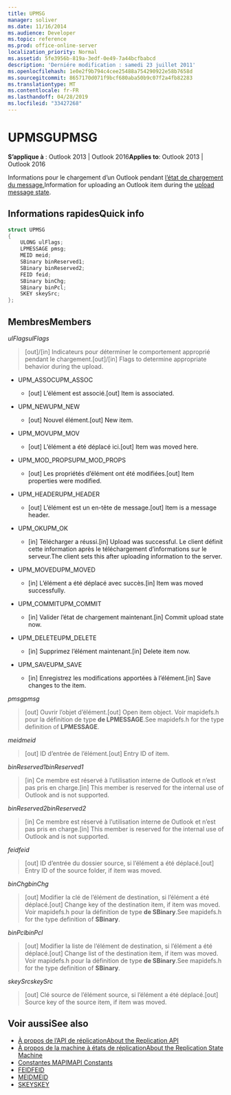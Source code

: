 ```yaml
---
title: UPMSG
manager: soliver
ms.date: 11/16/2014
ms.audience: Developer
ms.topic: reference
ms.prod: office-online-server
localization_priority: Normal
ms.assetid: 5fe3956b-819a-3edf-0e49-7a44bcfbabcd
description: 'Derniére modification : samedi 23 juillet 2011'
ms.openlocfilehash: 1e0e2f9b794c4cee25488a754290922e58b7658d
ms.sourcegitcommit: 8657170d071f9bcf680aba50b9c07f2a4fb82283
ms.translationtype: MT
ms.contentlocale: fr-FR
ms.lasthandoff: 04/28/2019
ms.locfileid: "33427268"
---
```

# <a name="upmsg"></a><span data-ttu-id="0a0ca-103">UPMSG</span><span class="sxs-lookup"><span data-stu-id="0a0ca-103">UPMSG</span></span>

<span data-ttu-id="0a0ca-104">**S’applique à** : Outlook 2013 | Outlook 2016</span><span class="sxs-lookup"><span data-stu-id="0a0ca-104">**Applies to**: Outlook 2013 | Outlook 2016</span></span> 
  
<span data-ttu-id="0a0ca-105">Informations pour le chargement d’un Outlook pendant [l’état de chargement du message.](upload-message-state.md)</span><span class="sxs-lookup"><span data-stu-id="0a0ca-105">Information for uploading an Outlook item during the [upload message state](upload-message-state.md).</span></span>
  
## <a name="quick-info"></a><span data-ttu-id="0a0ca-106">Informations rapides</span><span class="sxs-lookup"><span data-stu-id="0a0ca-106">Quick info</span></span>

```cpp
struct UPMSG 
{ 
    ULONG ulFlags; 
    LPMESSAGE pmsg; 
    MEID meid; 
    SBinary binReserved1; 
    SBinary binReserved2; 
    FEID feid; 
    SBinary binChg; 
    SBinary binPcl; 
    SKEY skeySrc; 
};
```

## <a name="members"></a><span data-ttu-id="0a0ca-107">Membres</span><span class="sxs-lookup"><span data-stu-id="0a0ca-107">Members</span></span>

 <span data-ttu-id="0a0ca-108">_ulFlags_</span><span class="sxs-lookup"><span data-stu-id="0a0ca-108">_ulFlags_</span></span>
  
> <span data-ttu-id="0a0ca-109">[out]/[in] Indicateurs pour déterminer le comportement approprié pendant le chargement.</span><span class="sxs-lookup"><span data-stu-id="0a0ca-109">[out]/[in] Flags to determine appropriate behavior during the upload.</span></span> 
    
  - <span data-ttu-id="0a0ca-110">UPM_ASSOC</span><span class="sxs-lookup"><span data-stu-id="0a0ca-110">UPM_ASSOC</span></span>
    
    - <span data-ttu-id="0a0ca-111">[out] L’élément est associé.</span><span class="sxs-lookup"><span data-stu-id="0a0ca-111">[out] Item is associated.</span></span>
    
  - <span data-ttu-id="0a0ca-112">UPM_NEW</span><span class="sxs-lookup"><span data-stu-id="0a0ca-112">UPM_NEW</span></span>
    
    - <span data-ttu-id="0a0ca-113">[out] Nouvel élément.</span><span class="sxs-lookup"><span data-stu-id="0a0ca-113">[out] New item.</span></span> 
    
  - <span data-ttu-id="0a0ca-114">UPM_MOV</span><span class="sxs-lookup"><span data-stu-id="0a0ca-114">UPM_MOV</span></span>
    
    - <span data-ttu-id="0a0ca-115">[out] L’élément a été déplacé ici.</span><span class="sxs-lookup"><span data-stu-id="0a0ca-115">[out] Item was moved here.</span></span>
    
  - <span data-ttu-id="0a0ca-116">UPM_MOD_PROPS</span><span class="sxs-lookup"><span data-stu-id="0a0ca-116">UPM_MOD_PROPS</span></span>
    
    - <span data-ttu-id="0a0ca-117">[out] Les propriétés d’élément ont été modifiées.</span><span class="sxs-lookup"><span data-stu-id="0a0ca-117">[out] Item properties were modified.</span></span>
    
  - <span data-ttu-id="0a0ca-118">UPM_HEADER</span><span class="sxs-lookup"><span data-stu-id="0a0ca-118">UPM_HEADER</span></span>
    
    - <span data-ttu-id="0a0ca-119">[out] L’élément est un en-tête de message.</span><span class="sxs-lookup"><span data-stu-id="0a0ca-119">[out] Item is a message header.</span></span>
    
  - <span data-ttu-id="0a0ca-120">UPM_OK</span><span class="sxs-lookup"><span data-stu-id="0a0ca-120">UPM_OK</span></span>
    
    - <span data-ttu-id="0a0ca-121">[in] Télécharger a réussi.</span><span class="sxs-lookup"><span data-stu-id="0a0ca-121">[in] Upload was successful.</span></span> <span data-ttu-id="0a0ca-122">Le client définit cette information après le téléchargement d’informations sur le serveur.</span><span class="sxs-lookup"><span data-stu-id="0a0ca-122">The client sets this after uploading information to the server.</span></span>
    
  - <span data-ttu-id="0a0ca-123">UPM_MOVED</span><span class="sxs-lookup"><span data-stu-id="0a0ca-123">UPM_MOVED</span></span>
    
    - <span data-ttu-id="0a0ca-124">[in] L’élément a été déplacé avec succès.</span><span class="sxs-lookup"><span data-stu-id="0a0ca-124">[in] Item was moved successfully.</span></span>
    
  - <span data-ttu-id="0a0ca-125">UPM_COMMIT</span><span class="sxs-lookup"><span data-stu-id="0a0ca-125">UPM_COMMIT</span></span>
    
    - <span data-ttu-id="0a0ca-126">[in] Valider l’état de chargement maintenant.</span><span class="sxs-lookup"><span data-stu-id="0a0ca-126">[in] Commit upload state now.</span></span>
    
  - <span data-ttu-id="0a0ca-127">UPM_DELETE</span><span class="sxs-lookup"><span data-stu-id="0a0ca-127">UPM_DELETE</span></span>
    
    - <span data-ttu-id="0a0ca-128">[in] Supprimez l’élément maintenant.</span><span class="sxs-lookup"><span data-stu-id="0a0ca-128">[in] Delete item now.</span></span>
    
  - <span data-ttu-id="0a0ca-129">UPM_SAVE</span><span class="sxs-lookup"><span data-stu-id="0a0ca-129">UPM_SAVE</span></span>
    
    - <span data-ttu-id="0a0ca-130">[in] Enregistrez les modifications apportées à l’élément.</span><span class="sxs-lookup"><span data-stu-id="0a0ca-130">[in] Save changes to the item.</span></span>
    
<span data-ttu-id="0a0ca-131">_pmsg_</span><span class="sxs-lookup"><span data-stu-id="0a0ca-131">_pmsg_</span></span>
  
> <span data-ttu-id="0a0ca-132">[out] Ouvrir l’objet d’élément.</span><span class="sxs-lookup"><span data-stu-id="0a0ca-132">[out] Open item object.</span></span> <span data-ttu-id="0a0ca-133">Voir mapidefs.h pour la définition de type **de LPMESSAGE**.</span><span class="sxs-lookup"><span data-stu-id="0a0ca-133">See mapidefs.h for the type definition of **LPMESSAGE**.</span></span> 
    
<span data-ttu-id="0a0ca-134">_meid_</span><span class="sxs-lookup"><span data-stu-id="0a0ca-134">_meid_</span></span>
  
> <span data-ttu-id="0a0ca-135">[out] ID d’entrée de l’élément.</span><span class="sxs-lookup"><span data-stu-id="0a0ca-135">[out] Entry ID of item.</span></span>
    
<span data-ttu-id="0a0ca-136">_binReserved1_</span><span class="sxs-lookup"><span data-stu-id="0a0ca-136">_binReserved1_</span></span>
  
> <span data-ttu-id="0a0ca-137">[in] Ce membre est réservé à l’utilisation interne de Outlook et n’est pas pris en charge.</span><span class="sxs-lookup"><span data-stu-id="0a0ca-137">[in] This member is reserved for the internal use of Outlook and is not supported.</span></span> 
    
<span data-ttu-id="0a0ca-138">_binReserved2_</span><span class="sxs-lookup"><span data-stu-id="0a0ca-138">_binReserved2_</span></span>
  
> <span data-ttu-id="0a0ca-139">[in] Ce membre est réservé à l’utilisation interne de Outlook et n’est pas pris en charge.</span><span class="sxs-lookup"><span data-stu-id="0a0ca-139">[in] This member is reserved for the internal use of Outlook and is not supported.</span></span> 
    
<span data-ttu-id="0a0ca-140">_feid_</span><span class="sxs-lookup"><span data-stu-id="0a0ca-140">_feid_</span></span>
  
> <span data-ttu-id="0a0ca-141">[out] ID d’entrée du dossier source, si l’élément a été déplacé.</span><span class="sxs-lookup"><span data-stu-id="0a0ca-141">[out] Entry ID of the source folder, if item was moved.</span></span>
    
<span data-ttu-id="0a0ca-142">_binChg_</span><span class="sxs-lookup"><span data-stu-id="0a0ca-142">_binChg_</span></span>
  
> <span data-ttu-id="0a0ca-143">[out] Modifier la clé de l’élément de destination, si l’élément a été déplacé.</span><span class="sxs-lookup"><span data-stu-id="0a0ca-143">[out] Change key of the destination item, if item was moved.</span></span> <span data-ttu-id="0a0ca-144">Voir mapidefs.h pour la définition de type **de SBinary**.</span><span class="sxs-lookup"><span data-stu-id="0a0ca-144">See mapidefs.h for the type definition of **SBinary**.</span></span> 
    
<span data-ttu-id="0a0ca-145">_binPcl_</span><span class="sxs-lookup"><span data-stu-id="0a0ca-145">_binPcl_</span></span>
  
> <span data-ttu-id="0a0ca-146">[out] Modifier la liste de l’élément de destination, si l’élément a été déplacé.</span><span class="sxs-lookup"><span data-stu-id="0a0ca-146">[out] Change list of the destination item, if item was moved.</span></span> <span data-ttu-id="0a0ca-147">Voir mapidefs.h pour la définition de type **de SBinary**.</span><span class="sxs-lookup"><span data-stu-id="0a0ca-147">See mapidefs.h for the type definition of **SBinary**.</span></span> 
    
<span data-ttu-id="0a0ca-148">_skeySrc_</span><span class="sxs-lookup"><span data-stu-id="0a0ca-148">_skeySrc_</span></span>
  
> <span data-ttu-id="0a0ca-149">[out] Clé source de l’élément source, si l’élément a été déplacé.</span><span class="sxs-lookup"><span data-stu-id="0a0ca-149">[out] Source key of the source item, if item was moved.</span></span>
    
## <a name="see-also"></a><span data-ttu-id="0a0ca-150">Voir aussi</span><span class="sxs-lookup"><span data-stu-id="0a0ca-150">See also</span></span>

- [<span data-ttu-id="0a0ca-151">À propos de l’API de réplication</span><span class="sxs-lookup"><span data-stu-id="0a0ca-151">About the Replication API</span></span>](about-the-replication-api.md)
- [<span data-ttu-id="0a0ca-152">À propos de la machine à états de réplication</span><span class="sxs-lookup"><span data-stu-id="0a0ca-152">About the Replication State Machine</span></span>](about-the-replication-state-machine.md)
- [<span data-ttu-id="0a0ca-153">Constantes MAPI</span><span class="sxs-lookup"><span data-stu-id="0a0ca-153">MAPI Constants</span></span>](mapi-constants.md)
- [<span data-ttu-id="0a0ca-154">FEID</span><span class="sxs-lookup"><span data-stu-id="0a0ca-154">FEID</span></span>](feid.md)
- [<span data-ttu-id="0a0ca-155">MEID</span><span class="sxs-lookup"><span data-stu-id="0a0ca-155">MEID</span></span>](meid.md)
- [<span data-ttu-id="0a0ca-156">SKEY</span><span class="sxs-lookup"><span data-stu-id="0a0ca-156">SKEY</span></span>](skey.md)


